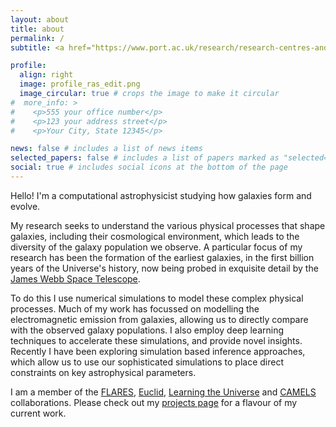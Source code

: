 ```yaml
---
layout: about
title: about
permalink: /
subtitle: <a href="https://www.port.ac.uk/research/research-centres-and-groups/institute-of-cosmology-and-gravitation" target="source">Institute of Cosmology and Gravitation</a>, <a href="https://www.port.ac.uk/" target="source">University of Portsmouth</a>.

profile:
  align: right
  image: profile_ras_edit.png
  image_circular: true # crops the image to make it circular
#  more_info: >
#    <p>555 your office number</p>
#    <p>123 your address street</p>
#    <p>Your City, State 12345</p>

news: false # includes a list of news items
selected_papers: false # includes a list of papers marked as "selected={true}"
social: true # includes social icons at the bottom of the page
---
```


Hello! I'm a computational astrophysicist studying how galaxies form and evolve. 

My research seeks to understand the various physical processes that shape galaxies, including their cosmological environment, which leads to the diversity of the galaxy population we observe.
A particular focus of my research has been the formation of the earliest galaxies, in the first billion years of the Universe's history, now being probed in exquisite detail by the [James Webb Space Telescope](https://www.esa.int/Science_Exploration/Space_Science/Webb).

To do this I use numerical simulations to model these complex physical processes.
Much of my work has focussed on modelling the electromagnetic emission from galaxies, allowing us to directly compare with the observed galaxy populations.
I also employ deep learning techniques to accelerate these simulations, and provide novel insights.
Recently I have been exploring simulation based inference approaches, which allow us to use our sophisticated simulations to place direct constraints on key astrophysical parameters.

I am a member of the [FLARES](https://flaresimulations.github.io/), [Euclid](https://www.esa.int/Science_Exploration/Space_Science/Euclid), [Learning the Universe](https://learning-the-universe.org/) and [CAMELS](https://www.camel-simulations.org/) collaborations. Please check out my [projects page](/projects) for a flavour of my current work.
